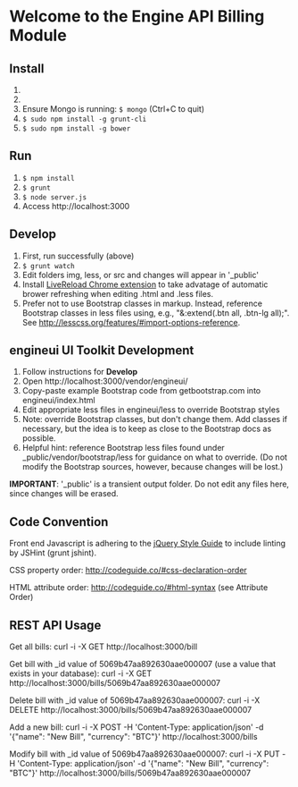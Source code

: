 # Welcome to the Engine API Billing Module

## Install

1. <Install latest Node.js>
1. <Install latest MongoDB>
1. Ensure Mongo is running: `$ mongo` (Ctrl+C to quit)
1. `$ sudo npm install -g grunt-cli`
1. `$ sudo npm install -g bower`

## Run

1. `$ npm install`
1. `$ grunt`
1. `$ node server.js`
1. Access http://localhost:3000

## Develop

1. First, run successfully (above)
1. `$ grunt watch`
1. Edit folders img, less, or src and changes will appear in '_public'
1. Install [LiveReload Chrome extension](https://chrome.google.com/webstore/detail/livereload/jnihajbhpnppcggbcgedagnkighmdlei?hl=en) to take advatage of automatic brower refreshing when editing .html and .less files.
1. Prefer not to use Bootstrap classes in markup.  Instead, reference Bootstrap classes in less files using, e.g., "&:extend(.btn all, .btn-lg all);".  See http://lesscss.org/features/#import-options-reference.

## engineui UI Toolkit Development

1. Follow instructions for **Develop**
1. Open http://localhost:3000/vendor/engineui/
1. Copy-paste example Bootstrap code from getbootstrap.com into engineui/index.html
1. Edit appropriate less files in engineui/less to override Bootstrap styles
1. Note: override Bootstrap classes, but don't change them.  Add classes if necessary, but the idea is to keep as close to the Bootstrap docs as possible.
1. Helpful hint: reference Bootstrap less files found under _public/vendor/bootstrap/less for guidance on what to override.  (Do not modify the Bootstrap sources, however, because changes will be lost.)

**IMPORTANT**: '_public' is a transient output folder.  Do not edit any files here, since changes will be erased.

## Code Convention

Front end Javascript is adhering to the [jQuery Style Guide](https://contribute.jquery.org/style-guide/js/) to include linting by JSHint (grunt jshint).

CSS property order: http://codeguide.co/#css-declaration-order

HTML attribute order: http://codeguide.co/#html-syntax (see Attribute Order)

## REST API Usage

Get all bills:
curl -i -X GET http://localhost:3000/bill

Get bill with _id value of 5069b47aa892630aae000007 (use a value that exists in your database):
curl -i -X GET http://localhost:3000/bills/5069b47aa892630aae000007

Delete bill with _id value of 5069b47aa892630aae000007:
curl -i -X DELETE http://localhost:3000/bills/5069b47aa892630aae000007

Add a new bill:
curl -i -X POST -H 'Content-Type: application/json' -d '{"name": "New Bill", "currency": "BTC"}' http://localhost:3000/bills

Modify bill with _id value of 5069b47aa892630aae000007:
curl -i -X PUT -H 'Content-Type: application/json' -d '{"name": "New Bill", "currency": "BTC"}' http://localhost:3000/bills/5069b47aa892630aae000007
